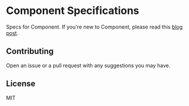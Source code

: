 # Component Specifications

Specs for Component.
If you're new to Component,
please read this [blog post](http://tjholowaychuk.tumblr.com/post/27984551477/components).

## Contributing

Open an issue or a pull request with any suggestions you may have.

## License

  MIT
